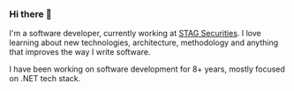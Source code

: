 ### Hi there 👋

I'm a software developer, currently working at [STAG Securities](https://www.stagsecurities.com/). I love learning about new technologies, architecture, methodology and anything that improves the way I write software.

I have been working on software development for 8+ years, mostly focused on .NET tech stack.
<!--

Some facts about me:

- 🔭 I’m currently working at [Hexacta](https://www.hexacta.com/)
- 🌱 I’m currently learning AWS and Terraform.
- 💬 Ask me about .NET
- 📫 How to reach me:
  - Twitter: [@albertocruzdg](https://twitter.com/albertocruzdg)
  - Instagram: [@albertocruzdg](https://instagram.com/albertocruzdg)
- ⚡ Fun fact:
-->

